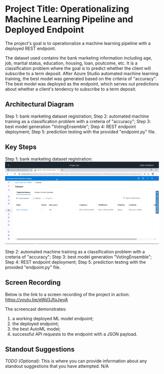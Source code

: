 # Project Title: Operationalizing Machine Learning Pipeline and Deployed Endpoint

The project's goal is to operationalize a machine learning pipeline with a deployed REST endpoint. 

The dataset used contains the bank marketing information including age, job, marital status, education, housing, loan, poutcome, etc. It is a classification problem where the goal is to predict whether the client will subscribe to a term deposit. After Azure Studio automated machine learning training, the best model was generated based on the criteria of "accuracy". The best model was deployed as the endpoint, which serves out predictions about whether a client's tendency to subscribe to a term deposit. 

## Architectural Diagram

Step 1: bank marketing dataset registration;
Step 2: automated machine training as a classification problem with a creteria of "accuracy";
Step 3: best model generation "VotingEnsemble";
Step 4: REST endpoint deployment;
Step 5: prediction testing with the provided "endpoint.py" file. 

## Key Steps

Step 1: bank marketing dataset registration:
![alt text](https://github.com/tanglijhu/nd00333_AZMLND_C2/blob/tanglijhu-patch-2/registered%20datasets.PNG?raw=true)

Step 2: automated machine training as a classification problem with a creteria of "accuracy";
Step 3: best model generation "VotingEnsemble";
Step 4: REST endpoint deployment;
Step 5: prediction testing with the provided "endpoint.py" file.



## Screen Recording

Below is the link to a screen recording of the project in action: 
https://youtu.be/eWd3JfqJwyA

The screencast demonstrates:
1) a working deployed ML model endpoint;
2) the deployed endpoint;
3) the best AutoML model;
4) successful API requests to the endpoint with a JSON payload. 

## Standout Suggestions
*TODO (Optional):* This is where you can provide information about any standout suggestions that you have attempted.
N/A

